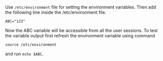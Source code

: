 Use `/etc/environment` file for setting the environment variables. Then add the following line inside the /etc/environment file.

```
ABC="123"
```

Now the ABC variable will be accessible from all the user sessions. To test the variable output first refresh the environment variable using command

```
source /etc/environment
```

and run `echo $ABC`.
